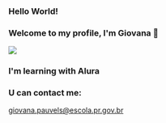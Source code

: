 ### Hello World!

### Welcome to my profile, I'm Giovana 🤍

![](https://media.tenor.com/tJyK18R2CUMAAAAC/billie-eilish.gif)


### I'm learning with Alura
### U can contact me: 
giovana.pauvels@escola.pr.gov.br

